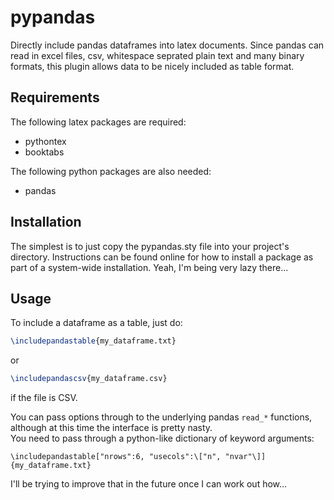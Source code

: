 pypandas
===========
Directly include pandas dataframes into latex documents.
Since pandas can read in excel files, csv, whitespace seprated plain text and many binary formats, this plugin allows data to be nicely included as table format.

## Requirements
The following latex packages are required:
- pythontex
- booktabs

The following python packages are also needed:
- pandas

## Installation
The simplest is to just copy the pypandas.sty file into your project's directory.  Instructions can be found online for how to install a package as part of a system-wide installation.
Yeah, I'm being very lazy there...

## Usage
To include a dataframe as a table, just do:

```latex
\includepandastable{my_dataframe.txt}
```
or

```latex
\includepandascsv{my_dataframe.csv}
```
if the file is CSV.

You can pass options through to the underlying pandas `read_*` functions, although at this time the interface is pretty nasty.  
You need to pass through a python-like dictionary of keyword arguments:
```
\includepandastable["nrows":6, "usecols":\["n", "nvar"\]]{my_dataframe.txt}
```
I'll be trying to improve that in the future once I can work out how...
